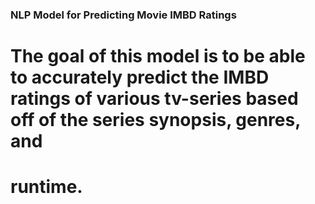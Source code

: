 ### NLP Model for Predicting Movie IMBD Ratings 

# The goal of this model is to be able to accurately predict the IMBD ratings of various tv-series based off of the series synopsis, genres, and 
# runtime.
